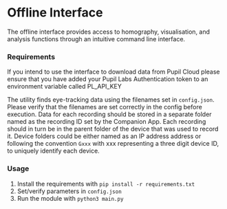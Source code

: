 # Offline Interface
The offline interface provides access to homography, visualisation, and analysis functions through an intuitive command line interface.

### Requirements
If you intend to use the interface to download data from Pupil Cloud please ensure that you have added your Pupil Labs Authentication token to an environment variable called PL_API_KEY

The utility finds eye-tracking data using the filenames set in `config.json`. Please verify that the filenames are set correctly in the config before execution. Data for each recording should be stored in a separate folder named as the recording ID set by the Companion App. Each recording should in turn be in the parent folder of the device that was used to record it. Device folders could be either named as an IP address address or following the convention `Gxxx` with xxx representing a three digit device ID, to uniquely identify each device. 


### Usage
1. Install the requirements with `pip install -r requirements.txt` 
2. Set/verify parameters in `config.json`
3. Run the module with `python3 main.py` 